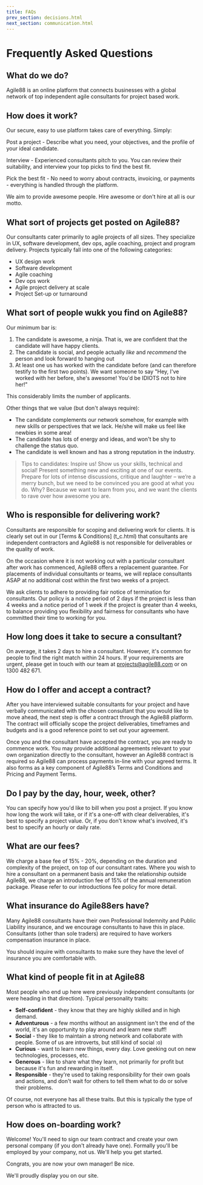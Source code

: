 ```yaml
---
title: FAQs
prev_section: decisions.html
next_section: communication.html
---
```


Frequently Asked Questions
=========================

What do we do?
--------------------------

Agile88 is an online platform that connects businesses with a global network of top independent agile consultants for project based work.

How does it work?
-----------------------------

Our secure, easy to use platform takes care of everything. Simply:

Post a project - Describe what you need, your objectives, and the profile of your ideal candidate.

Interview - Experienced consultants pitch to you. You can review their suitability, and interview your top picks to find the best fit.

Pick the best fit - No need to worry about contracts, invoicing, or payments - everything is handled through the platform.

We aim to provide awesome people. Hire awesome or don't hire at all is our motto.


What sort of projects get posted on Agile88?
----------------


Our consultants cater primarily to agile projects of all sizes. They  specialize in UX, software development, dev ops, agile coaching, project and program delivery. Projects typically fall into one of the following categories:

* UX design work
* Software development
* Agile coaching
* Dev ops work
* Agile project delivery at scale
* Project Set-up or turnaround


What sort of people wukk you find on Agile88?
----------------

Our minimum bar is:

1.  The candidate is awesome, a ninja. That is, we are confident that the candidate will have happy clients.
2.  The candidate is social, and people actually *like* and *recommend* the person and look forward to hanging out 
3.  At least one us has worked with the candidate before (and can therefore testify to the first two points). We want someone to say "Hey, I've worked with her before, she's awesome! You'd be IDIOTS not to hire her!"

This considerably limits the number of applicants.

Other things that we value (but don't always require):

-   The candidate complements our network somehow, for example with new skills or perspectives that we lack. He/she will make us feel like newbies in some area!
-   The candidate has lots of energy and ideas, and won't be shy to challenge the status quo.
-   The candidate is well known and has a strong reputation in the industry.

> Tips to candidates: Inspire us! Show us your skills, technical and social! Present something new and exciting at one of our events. Prepare for lots of intense discussions, critique and laughter – we’re a merry bunch, but we need to be convinced you are good at what you do. Why? Because we want to learn from you, and we want the clients to rave over how awesome you are.


Who is responsible for delivering work?
-------------------------------

Consultants are responsible for scoping and delivering work for clients. It is clearly set out in our [Terms & Conditions] (t_c.html) that consultants are independent contractors and Agile88 is not responsible for deliverables or the quality of work.

On the occasion where it is not working out with a particular consultant after work has commenced, Agile88 offers a replacement guarantee. For placements of individual consultants or teams, we will replace consultants ASAP at no additional cost within the first two weeks of a project.

We ask clients to adhere to providing fair notice of termination for consultants. Our policy is a notice period of 2 days if the project is less than 4 weeks and a notice period of 1 week if the project is greater than 4 weeks, to balance providing you flexibility and fairness for consultants who have committed their time to working for you.

How long does it take to secure a consultant?
----------------------------------------

On average, it takes 2 days to hire a consultant. However, it's common for people to find the right match within 24 hours. If your requirements are urgent, please get in touch with our team at projects@agile88.com or on 1300 482 671.


How do I offer and accept a contract?
----------------------------------------

After you have interviewed suitable consultants for your project and have verbally communicated with the chosen consultant that you would like to move ahead, the next step is offer a contract through the Agile88 platform. The contract will officially scope the project deliverables, timeframes and budgets and is a good reference point to set out your agreement. 

Once you and the consultant have accepted the contract, you are ready to commence work. You may provide additional agreements relevant to your own organization directly to the consultant, however an Agile88 contract is required so Agile88 can process payments in-line with your agreed terms. It also forms as a key component of Agile88’s Terms and Conditions and Pricing and Payment Terms.


Do I pay by the day, hour, week, other?
----------------------------------------

You can specify how you'd like to bill when you post a project. If you know how long the work will take, or if it's a one-off with clear deliverables, it's best to specify a project value. Or, if you don't know what's involved, it's best to specify an hourly or daily rate.


What are our fees?
----------------------------------------

We charge a base fee of 15% - 20%, depending on the duration and complexity of the project, on top of our consultant rates. Where you wish to hire a consultant on a permanent basis and take the relationship outside Agile88, we charge an introduction fee of 15% of the annual remuneration package. Please refer to our introductions fee policy for more detail.


What insurance do Agile88ers have?
----------------------------------------

Many Agile88 consultants have their own Professional Indemnity and Public Liability insurance, and we encourage consultants to have this in place. Consultants (other than sole traders) are required to have workers compensation insurance in place.

You should inquire with consultants to make sure they have the level of insurance you are comfortable with.


What kind of people fit in at Agile88
----------------------------------------

Most people who end up here were previously independent consultants (or were heading in that direction). Typical personality traits:

-   **Self-confident** - they know that they are highly skilled and in high demand.
-   **Adventurous** - a few months without an assignment isn't the end of the world, it's an opportunity to play around and learn new stuff!
-   **Social** - they like to maintain a strong network and collaborate with people. Some of us are introverts, but still kind of social :o)
-   **Curious** - want to learn new things, every day. Love geeking out on new technologies, processes, etc.
-   **Generous** - like to share what they learn, not primarily for profit but because it's fun and rewarding in itself.
-   **Responsible** - they're used to taking responsibility for their own goals and actions, and don't wait for others to tell them what to do or solve their problems.

Of course, not everyone has all these traits. But this is typically the type of person who is attracted to us.


How does on-boarding work?
--------------------------

Welcome! You'll need to sign our team contract and create your own personal company (if you don't already have one). Formally you'll be employed by your company, not us. We'll help you get started.

Congrats, you are now your own manager! Be nice.

We'll proudly display you on our site.

